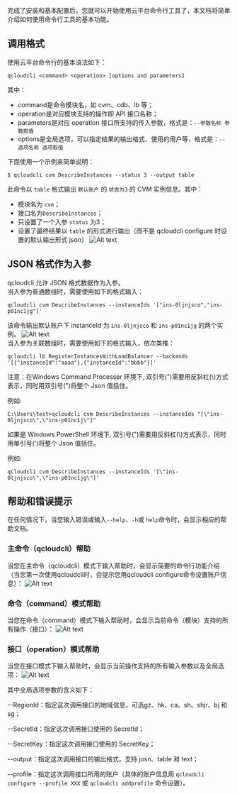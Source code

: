 完成了安装和基本配置后，您就可以开始使用云平台命令行工具了，本文档将简单介绍如何使用命令行工具的基本功能。

## 调用格式
使用云平台命令行的基本语法如下：
```
qcloudcli <command> <operation> [options and parameters]
```

其中：
- command是命令模块名，如 cvm、cdb、lb 等；
- operation是对应模块支持的操作即 API 接口名称；
- parameters是对应 operation 接口所支持的传入参数，格式是：`--参数名称 参数取值`
- options是全局选项，可以指定结果的输出格式、使用的用户等，格式是：`--选项名称 选项取值`

下面使用一个示例来简单说明：

```
$ qcloudcli cvm DescribeInstances --status 3 --output table
```
此命令以 `table` 格式输出 `默认账户` 的 `状态为3` 的 CVM 实例信息。其中：

- 模块名为 `cvm`；
- 接口名为`DescribeInstances`；
- 只设置了一个入参 `status` 为3；
- 设置了最终结果以 `table` 的形式进行输出（而不是 qcloudcli  configure 时设置的默认输出形式 json）
![Alt text](https://mc.qcloudimg.com/static/img/e2bd3431211054cf21281085fe137097/image.png)

## JSON 格式作为入参
qcloudcli 允许 JSON 格式数据作为入参。</br>
当入参为普通数组时，需要使用如下的格式输入：

```
qcloudcli cvm DescribeInstances --instanceIds '["ins-0ljnjsco","ins-p01nc1jg"]'
```
该命令输出默认账户下 instanceId 为 `ins-0ljnjsco` 和 `ins-p01nc1jg` 的两个实例。
![Alt text](https://mc.qcloudimg.com/static/img/ea65663ff3324d4980cf730caf8ee92a/1472885594968.png
)
</br>当入参为关联数组时，需要使用如下的格式输入，依次类推：
```
qcloudcli lb RegisterInstancesWithLoadBalancer --backends '[{"instanceId":"aaaa"},{"instanceId":"bbbb"}]'
```

注意：在Windows Command Processer 环境下, 双引号(")需要用反斜杠(\\)方式表示，同时用双引号(")将整个 Json 值括住。

例如:
```
C:\Users\test>qcloudcli cvm DescribeInstances --instanceIds "[\"ins-0ljnjsco\",\"ins-p01nc1j\"]"
```
如果是 Windows PowerShell  环境下, 双引号(")需要用反斜杠(\\)方式表示，同时用单引号(')将整个 Json 值括住。

例如:
```
qcloudcli cvm DescribeInstances --instanceIds '[\"ins-0ljnjsco\",\"ins-p01nc1jg\"]'
```
## 帮助和错误提示
在任何情况下，当您输入错误或输入`--help`、`-h`或 `help`命令时，会显示相应的帮助文档。

### 主命令（qcloudcli）帮助
当您在主命令（qcloudcli）模式下输入帮助时，会显示简要的命令行功能介绍（当您第一次使用qcloudcli时，会提示您用qcloudcli configure命令设置账户信息）：
![Alt text](https://mc.qcloudimg.com/static/img/abb23d0adbb64241ce146ebae195822f/1472885725338.png)

### 命令（command）模式帮助
当您在命令（command）模式下输入帮助时，会显示当前命令（模块）支持的所有操作（接口）：
![Alt text](https://mc.qcloudimg.com/static/img/e25608538058ed9be477c3ba2f7127a1/1472885751387.png)

### 接口（operation）模式帮助
当您在接口模式下输入帮助时，会显示当前操作支持的所有输入参数以及全局选项：
 ![Alt text](https://mc.qcloudimg.com/static/img/68db29d00ad435a2ff1f546c4d4970f5/1472885775072.png)

其中全局选项参数的含义如下：

--RegionId：指定这次调用接口的地域信息，可选gz、hk、ca、sh、shjr、bj 和 sg；   

--SecretId：指定这次调用接口使用的 SecretId； 

--SecretKey：指定这次调用接口使用的 SecretKey； 

--output：指定这次调用接口的输出格式，支持 josn、table 和 text；

--profile：指定这次调用接口所用的账户（具体的账户信息用 `qcloudcli configure --profile XXX` 或 `qcloudcli addprofile` 命令设置）。

